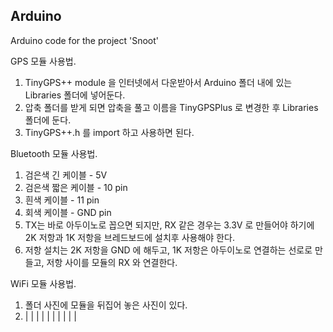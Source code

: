 ## Arduino    

Arduino code for the project 'Snoot'

GPS 모듈 사용법.
1. TinyGPS++ module 을 인터넷에서 다운받아서 Arduino 폴더 내에 있는 Libraries 폴더에 넣어둔다.
2. 압축 폴더를 받게 되면 압축을 풀고 이름을 TinyGPSPlus 로 변경한 후 Libraries 폴더에 둔다.
3. TinyGPS++.h 를 import 하고 사용하면 된다.



Bluetooth 모듈 사용법.
1. 검은색 긴 케이블 - 5V
2. 검은색 짧은 케이블 - 10 pin
3. 흰색 케이블 - 11 pin
4. 회색 케이블 - GND pin
5. TX는 바로 아두이노로 꼽으면 되지만, RX 같은 경우는 3.3V 로 만들어야 하기에 2K 저항과 1K 저항을 브레드보드에 설치후 사용해야 한다.
6. 저항 설치는 2K 저항을 GND 에 해두고, 1K 저항은 아두이노로 연결하는 선로로 만들고, 저항 사이를 모듈의 RX 와 연결한다.


WiFi 모듈 사용법.
1. 폴더 사진에 모듈을 뒤집어 놓은 사진이 있다.
2. | | | | |
	| | | | |